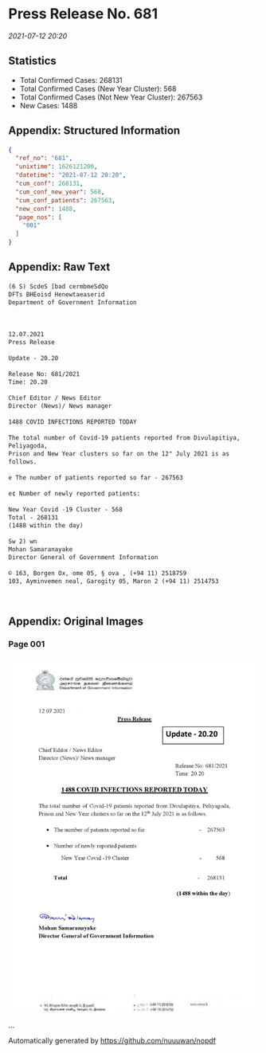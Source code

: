 
# Press Release No. 681
*2021-07-12 20:20*
## Statistics
* Total Confirmed Cases: 268131
* Total Confirmed Cases (New Year Cluster): 568
* Total Confirmed Cases (Not New Year Cluster): 267563
* New Cases: 1488




## Appendix: Structured Information
```json
{
  "ref_no": "681",
  "unixtime": 1626121200,
  "datetime": "2021-07-12 20:20",
  "cum_conf": 268131,
  "cum_conf_new_year": 568,
  "cum_conf_patients": 267563,
  "new_conf": 1488,
  "page_nos": [
    "001"
  ]
}
```

## Appendix: Raw Text
```text
(6 S) ScdeS [bad cermbmeSdQo
DFTs BHEoisd Henewtaeaserid
Department of Government Information

 

12.07.2021
Press Release

Update - 20.20

Release No: 681/2021
Time: 20.20

Chief Editor / News Editor
Director (News)/ News manager

1488 COVID INFECTIONS REPORTED TODAY

The total number of Covid-19 patients reported from Divulapitiya, Peliyagoda,
Prison and New Year clusters so far on the 12" July 2021 is as follows.

e The number of patients reported so far - 267563

e¢ Number of newly reported patients:

New Year Covid -19 Cluster - 568
Total - 268131
(1488 within the day)

Sw 2) wn
Mohan Samaranayake
Director General of Government Information

© 163, Borgen Ox, ome 05, § ova , (+94 11) 2518759
103, Ayminvemen neal, Garogity 05, Maron 2 (+94 11) 2514753

 

```

## Appendix: Original Images

### Page 001

![page_no](https://raw.githubusercontent.com/nuuuwan/nopdf_data/main/nopdf.dgigovlk.ref681.page001.jpeg)
        

...

Automatically generated by https://github.com/nuuuwan/nopdf

    
    